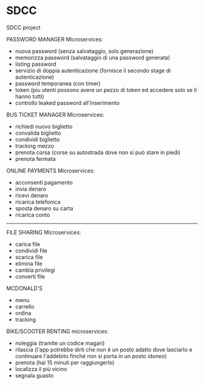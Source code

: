 # SDCC
SDCC project

PASSWORD MANAGER
Microservices:
 - nuova password (senza salvataggio, solo generazione)
 - memorizza password (salvataggio di una password generata)
 - listing password 
 - servizio di doppia autenticazione (fornisce il secondo stage di autenticazione)
 - password temporanea (con timer)
 - token (piu utenti possono avere un pezzo di token ed accedere solo se li hanno tutti)
 - controllo leaked password all'inserimento

BUS TICKET MANAGER
Microservices:
 - richiedi nuovo biglietto
 - convalida biglietto
 - condividi biglietto
 - tracking mezzo
 - prenota corsa (corse su autostrada dove non si può stare in piedi)
 - prenota fermata


ONLINE PAYMENTS
Microservices:
 - acconsenti pagamento
 - invia denaro
 - ricevi denaro
 - ricarica telefonica
 - sposta denaro su carta
 - ricarica conto

------------------------------------------------------------------------------------------

FILE SHARING
Microservices:
 - carica file
 - condividi file
 - scarica file
 - elimina file
 - cambia privilegi
 - converti file


MCDONALD'S
 - menu
 - carrello
 - ordina
 - tracking


BIKE/SCOOTER RENTING
microservices:
 - noleggia (tramite un codice magari)
 - rilascia (l'app potrebbe dirti che non è un posto adatto dove lasciarlo e continuare l'addebito finché non si porta in un posto idoneo)
 - prenota (hai 15 minuti per raggiungerlo)
 - localizza il più vicino
 - segnala guasto
 
